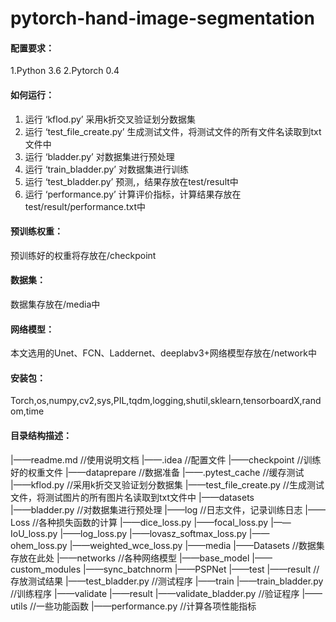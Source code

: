 # pytorch-hand-image-segmentation

#### 配置要求：
1.Python 3.6
2.Pytorch 0.4
#### 如何运行：
1. 运行 ‘kflod.py’ 采用k折交叉验证划分数据集
2. 运行 ‘test_file_create.py’ 生成测试文件，将测试文件的所有文件名读取到txt文件中
3. 运行 ‘bladder.py’ 对数据集进行预处理
4. 运行 ‘train_bladder.py’ 对数据集进行训练
5. 运行 ‘test_bladder.py’ 预测,，结果存放在test/result中
6. 运行 ‘performance.py’ 计算评价指标，计算结果存放在test/result/performance.txt中
#### 预训练权重：
预训练好的权重将存放在/checkpoint
#### 数据集：
数据集存放在/media中
#### 网络模型：
本文选用的Unet、FCN、Laddernet、deeplabv3+网络模型存放在/network中
#### 安装包：
Torch,os,numpy,cv2,sys,PIL,tqdm,logging,shutil,sklearn,tensorboardX,random,time
#### 目录结构描述：
|——readme.md			//使用说明文档
|——.idea			//配置文件
|——checkpoint				//训练好的权重文件
|——dataprepare            //数据准备
	|——.pytest_cache       //缓存测试			
	|——kflod.py            //采用k折交叉验证划分数据集
|——test_file_create.py    //生成测试文件，将测试图片的所有图片名读取到txt文件中
|——datasets          
|——bladder.py          //对数据集进行预处理
|——log                //日志文件，记录训练日志
|——Loss               //各种损失函数的计算
|——dice_loss.py
|——focal_loss.py
|——IoU_loss.py
|——log_loss.py
|——lovasz_softmax_loss.py
|——ohem_loss.py
|——weighted_wce_loss.py
|——media
|——Datasets         //数据集存放在此处
|——networks            //各种网络模型
|——base_model
|——custom_modules
|——sync_batchnorm
|——PSPNet
|——test
|——result               //存放测试结果
|——test_bladder.py          //测试程序
|——train
|——train_bladder.py           //训练程序
|——validate
|——result
|——validate_bladder.py        //验证程序
|——utils              //一些功能函数
|——performance.py    //计算各项性能指标
